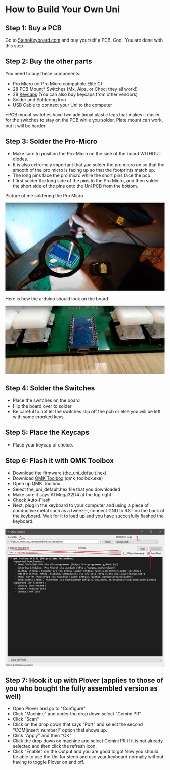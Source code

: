 # How to Build Your Own Uni
## Step 1: Buy a PCB
Go to [StenoKeyboard.com](https://www.stenokeyboards.com/) and buy yourself a PCB. Cool. You are done with this step.

## Step 2: Buy the other parts
You need to buy these components:
* Pro Micro (or Pro Micro compatible Elite C)
* 28 PCB Mount* Switches (Mx, Alps, or Choc; they all work!)
* 28 [Keycaps](https://www.stenokeyboards.com/) (You can also buy keycaps from other vendors)
* Solder and Soldering Iron
* USB Cable to connect your Uni to the computer

*PCB mount switches have two additional plastic legs that makes it easier for the switches to stay on the PCB while you solder. Plate mount can work, but it will be harder.

## Step 3: Solder the Pro-Micro
* Make sure to position the Pro-Micro on the side of the board WITHOUT diodes.
* It is also extremely important that you solder the pro micro on so that the smooth of the pro micro is facing up so that the footprints match up.
* The long pins face the pro micro while the short pins face the pcb.
* I first solder the long side of the pins to the Pro Micro, and then solder the short side of the pins onto the Uni PCB from the bottom.

Picture of me soldering the Pro Micro

![Me soldering Pro Micro To The Uni PCB](https://github.com/petercpark/The_Uni/blob/main/Pics/soldering-pro-micro.jpg?raw=true)

Here is how the arduino should look on the board

![Pro Micro soldered on backwards on the top of the PCB](https://github.com/petercpark/The_Uni/blob/main/Pics/pro-micro-on-uni.jpg?raw=true)

## Step 4: Solder the Switches
* Place the switches on the board
* Flip the board over to solder
* Be careful to not let the switches slip off the pcb or else you will be left with some crooked keys.

## Step 5: Place the Keycaps
* Place your keycap of choice.

## Step 6: Flash it with QMK Toolbox
* Download the [firmware](https://github.com/petercpark/The_Uni/releases/tag/v1.0.0) (the_uni_default.hex)
* Download [QMK Toolbox](https://github.com/qmk/qmk_toolbox/releases) (qmk_toolbox.exe)
* Open up QMK Toolbox
* Select the_uni_default.hex file that you downloaded
* Make sure it says ATMega32U4 at the top right
* Check Auto-Flash
* Next, plug in the keyboard to your computer and using a piece of conductive metal such as a tweezer, connect GND to RST on the back of the keyboard. Wait for it to load up and you have succesfully flashed the keyboard.

![QMK Toolbox configuration](https://github.com/petercpark/The_Uni/blob/main/Pics/qmk-toolbox-setup.jpg?raw=true)

## Step 7: Hook it up with Plover (applies to those of you who bought the fully assembled version as well)
* Open Plover and go to "Configure"
* Click "Machine" and under the drop down select "Gemini PR"
* Click "Scan"
* Click on the drop down that says "Port" and select the second "COM[insert_number]" option that shows up.
* Click "Apply" and then "OK"
* Click the drop down on machine and select Gemini PR if it is not already selected and then click the refresh icon.
* Click "Enable" on the Output and you are good to go!
Now you should be able to use the Uni for steno and use your keyboard normally without having to toggle Plover on and off.
